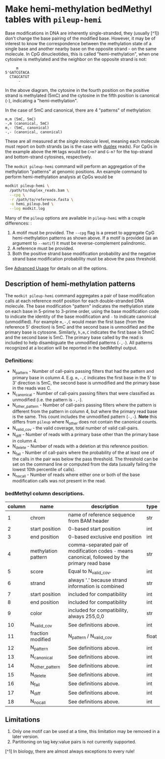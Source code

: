 # Make hemi-methylation bedMethyl tables with `pileup-hemi`

Base modifications in DNA are inherently single-stranded, they (usually [^1]) don't change the base
pairing of the modified base. However, it may be of interest to know the correspondence
between the methylation state of a single base and another nearby base on the opposite strand - 
on the same molecule. In CpG dinucleotides, this is called "hemi-methylation", when one cytosine
is methylated and the neighbor on the opposite strand is not:

```text
     m
5'GATCGTACA
  CTAGCATGT
      -
```

In the above diagram, the cytosine in the fourth position on the positive strand is methylated (5mC) and the 
cytosine in the fifth position is canonical (-), indicating a "hemi-methylation".

In the case of 5mC and canonical, there are 4 "patterns" of methylation:

```text
m,m (5mC, 5mC)
-,m (canonical, 5mC)
m,- (5mC, canonical)
-,- (canonical, canonical)
```

These are all measured at the _single molecule_ level, meaning each molecule must report on both strands (as
is the case with [duplex](https://www.youtube.com/watch?v=8DVMG7FEBys) reads). For CpGs in the example above the
`MM` tags would be `C+m?` and `G-m?` for the top-strand and bottom-strand cytosines, respectively.

The `modkit pileup-hemi` command will perform an aggregation of the methylation "patterns" at genomic positions. An example
command to perform hemi-methylation analysis at CpGs would be

```bash
modkit pileup-hemi \
  /path/to/duplex_reads.bam \
  --cpg \
  -r /path/to/reference.fasta \
  -o hemi_pileup.bed \
  --log modkit.log
```

Many of the `pileup` options are available in `pileup-hemi` with a couple differences: :

1. A motif must be provided. The `--cpg` flag is a preset to aggregate CpG hemi-methylation patterns as shown above. 
   If a motif is provided (as an argument to `--motif`) it must be reverse-complement palindromic.
2. A reference must be provided.
3. Both the positive strand base modification probability and the negative strand base modification probability must be above the pass threshold.

See [Advanced Usage](./advanced_usage.md) for details on all the options.


## Description of hemi-methylation patterns
The `modkit pileup-hemi` command aggregates a pair of base modification calls at each reference motif position
for each double-stranded DNA molecule. The base modification "pattern" indicates the methylation state on each base 
in 5-prime to 3-prime order, using the base modification code to indicate the identity of the base modification and 
`-` to indicate canonical (unmodified). For example `m,-,C` would mean the first base (from the reference 5' direction) 
is 5mC and the second base is unmodified and the primary base is cytosone. Similarly, `h,m,C` indicates the first base is 
5hmC and the second base is 5mC. The primary base called by the read is included to help disambiguate the unmodified
patterns (`-,-`). All patterns recognized at a location will be reported in the bedMethyl output.

### Definitions:

* N<sub>pattern</sub> - Number of call-pairs passing filters that had the pattern and primary base in column 4. E.g. `m,-,C` 
  indicates the first base in the 5' to 3' direction is 5mC, the second base is unmodified and the primary base in the reads was C.
* N<sub>canonical</sub> - Number of call-pairs passing filters that were classified as unmodified (i.e. the pattern is `-,-`).
* N<sub>other_pattern</sub> - Number of call-pairs passing filters where the pattern is different from the pattern in 
  column 4, but where the primary read base is the same. This count includes the unmodified pattern (`-,-`). **Note** this 
  differs from `pileup` where N<sub>other</sub> does not contain the canonical counts.
* N<sub>valid_cov</sub> - the valid coverage, total number of valid call-pairs.
* N<sub>diff</sub> - Number of reads with a primary base other than the primary base in column 4.
* N<sub>delete</sub> - Number of reads with a deletion at this reference position.
* N<sub>fail</sub> - Number of call-pairs where the probability of the at least one of the calls in the pair was below 
  the pass threshold. The threshold can be set on the command line or computed from the data (usually failing the 
  lowest 10th percentile of calls).
* N<sub>nocall</sub> - Number of reads where either one or both of the base modification calls was not present in the read.

### bedMethyl column descriptions.

| column | name                      | description                                                                                       | type  |
|--------|---------------------------|---------------------------------------------------------------------------------------------------|-------|
| 1      | chrom                     | name of reference sequence from BAM header                                                        | str   |
| 2      | start position            | 0-based start position                                                                            | int   |
| 3      | end position              | 0-based exclusive end position                                                                    | int   |
| 4      | methylation pattern       | comma-separated pair of modification codes `-` means canonical, followed by the primary read base | str   |
| 5      | score                     | Equal to N<sub>valid_cov</sub>.                                                                   | int   |
| 6      | strand                    | always '.' because strand information is combined                                                 | str   |
| 7      | start position            | included for compatibility                                                                        | int   |
| 8      | end position              | included for compatibility                                                                        | int   |
| 9      | color                     | included for compatibility, always 255,0,0                                                        | str   |
| 10     | N<sub>valid_cov</sub>     | See definitions above.                                                                            | int   |
| 11     | fraction modified         | N<sub>pattern</sub> / N<sub>valid_cov</sub>                                                       | float |
| 12     | N<sub>pattern</sub>       | See definitions above.                                                                            | int   |
| 13     | N<sub>canonical</sub>     | See definitions above.                                                                            | int   |
| 14     | N<sub>other_pattern</sub> | See definitions above.                                                                            | int   |
| 15     | N<sub>delete</sub>        | See definitions above.                                                                            | int   |
| 16     | N<sub>fail</sub>          | See definitions above.                                                                            | int   |
| 17     | N<sub>diff</sub>          | See definitions above.                                                                            | int   |
| 18     | N<sub>nocall</sub>        | See definitions above.                                                                            | int   |


## Limitations
1. Only one motif can be used at a time, this limitation may be removed in a later version.
2. Partitioning on tag key:value pairs is not currently supported.

[^1] In biology, there are almost always exceptions to every rule!
